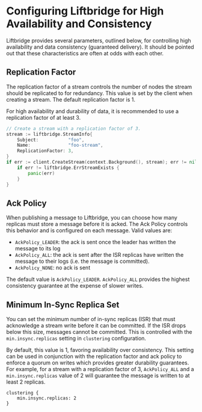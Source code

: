 # Configuring Liftbridge for High Availability and Consistency

Liftbridge provides several parameters, outlined below, for controlling high
availability and data consistency (guaranteed delivery). It should be pointed
out that these characteristics are often at odds with each other.

## Replication Factor

The replication factor of a stream controls the number of nodes the stream
should be replicated to for redundancy. This value is set by the client when
creating a stream. The default replication factor is 1.

For high availability and durability of data, it is recommended to use a
replication factor of at least 3.

```go
// Create a stream with a replication factor of 3.
stream := liftbridge.StreamInfo{
    Subject:           "foo",
    Name:              "foo-stream",
    ReplicationFactor: 3,
}
if err := client.CreateStream(context.Background(), stream); err != nil {
    if err != liftbridge.ErrStreamExists {
        panic(err)
    }
}
```

## Ack Policy

When publishing a message to Liftbridge, you can choose how many replicas must
store a message before it is acked. The Ack Policy controls this behavior and
is configured on each message. Valid values are:

- `AckPolicy_LEADER`: the ack is sent once the leader has written the message
  to its log
- `AckPolicy_ALL`: the ack is sent after the ISR replicas have written the
  message to their logs (i.e. the message is committed).
- `AckPolicy_NONE`: no ack is sent

The default value is `AckPolicy_LEADER`. `AckPolicy_ALL` provides the highest
consistency guarantee at the expense of slower writes.

## Minimum In-Sync Replica Set

You can set the minimum number of in-sync replicas (ISR) that must acknowledge
a stream write before it can be committed. If the ISR drops below this size,
messages cannot be committed. This is controlled with the `min.insync.replicas`
setting in `clustering` configuration.

By default, this value is 1, favoring availability over consistency. This
setting can be used in conjunction with the replication factor and ack policy
to enforce a quorum on writes which provides greater durability guarantees. For
example, for a stream with a replication factor of 3, `AckPolicy_ALL` and a
`min.insync.replicas` value of 2 will guarantee the message is written to at
least 2 replicas.

```
clustering {
    min.insync.replicas: 2
}
```

